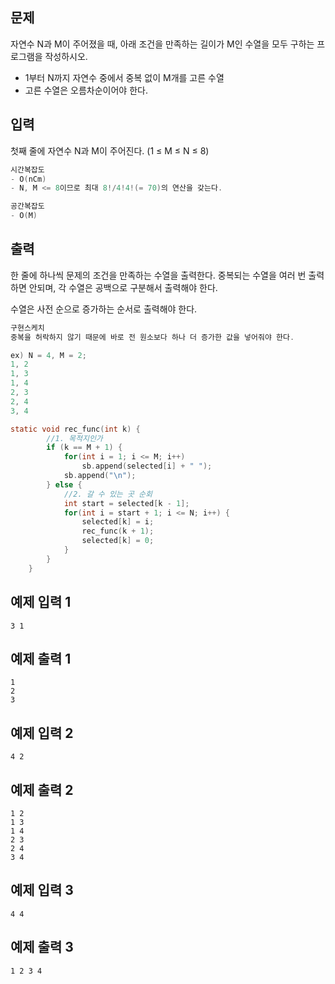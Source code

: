 ## 문제

자연수 N과 M이 주어졌을 때, 아래 조건을 만족하는 길이가 M인 수열을 모두 구하는 프로그램을 작성하시오.

- 1부터 N까지 자연수 중에서 중복 없이 M개를 고른 수열
- 고른 수열은 오름차순이어야 한다.

## 입력

첫째 줄에 자연수 N과 M이 주어진다. (1 ≤ M ≤ N ≤ 8)

```c
시간복잡도
- O(nCm)
- N, M <= 8이므로 최대 8!/4!4!(= 70)의 연산을 갖는다.

공간복잡도
- O(M)
```

## 출력

한 줄에 하나씩 문제의 조건을 만족하는 수열을 출력한다. 중복되는 수열을 여러 번 출력하면 안되며, 각 수열은 공백으로 구분해서 출력해야 한다.

수열은 사전 순으로 증가하는 순서로 출력해야 한다.

```c
구현스케치
중복을 허락하지 않기 때문에 바로 전 원소보다 하나 더 증가한 값을 넣어줘야 한다.

ex) N = 4, M = 2;
1, 2
1, 3
1, 4
2, 3
2, 4
3, 4

static void rec_func(int k) {
		//1. 목적지인가
		if (k == M + 1) {
			for(int i = 1; i <= M; i++)
				sb.append(selected[i] + " ");
			sb.append("\n");
		} else {
			//2. 갈 수 있는 곳 순회
			int start = selected[k - 1];
			for(int i = start + 1; i <= N; i++) {
				selected[k] = i;
				rec_func(k + 1);
				selected[k] = 0;
			}
		}
	}
```

## 예제 입력 1

```
3 1

```

## 예제 출력 1

```
1
2
3

```

## 예제 입력 2

```
4 2

```

## 예제 출력 2

```
1 2
1 3
1 4
2 3
2 4
3 4

```

## 예제 입력 3

```
4 4

```

## 예제 출력 3

```
1 2 3 4
```
